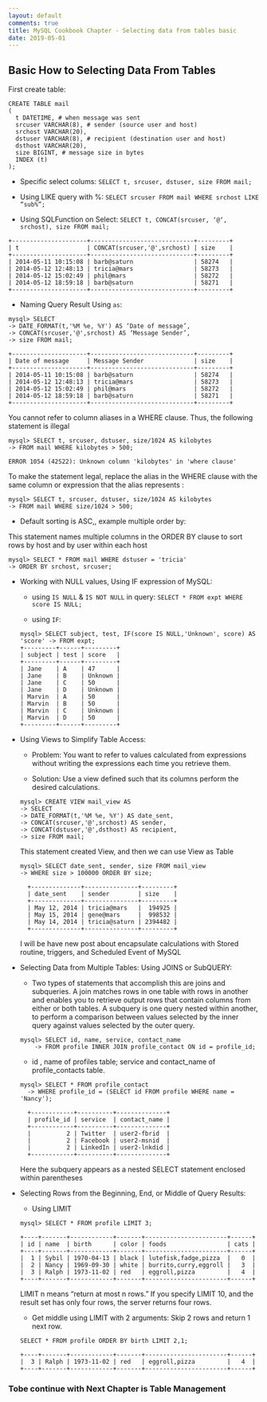 ```yaml
---
layout: default
comments: true
title: MySQL Cookbook Chapter - Selecting data from tables basic
date: 2019-05-01
---
```


## Basic How to Selecting Data From Tables


First create table:

```
CREATE TABLE mail
(
  t DATETIME, # when message was sent
  srcuser VARCHAR(8), # sender (source user and host)
  srchost VARCHAR(20),
  dstuser VARCHAR(8), # recipient (destination user and host)
  dsthost VARCHAR(20),
  size BIGINT, # message size in bytes
  INDEX (t)
);

```

- Specific select colums: `SELECT t, srcuser, dstuser, size FROM mail;`

- Using LIKE query with %: `SELECT srcuser FROM mail WHERE srchost LIKE “sub%”;`

- Using SQLFunction on Select: `SELECT t, CONCAT(srcuser, ‘@‘, srchost), size FROM mail;`

```
+---------------------+-----------------------------+---------+
| t                   | CONCAT(srcuser,'@',srchost) | size    |
+---------------------+-----------------------------+---------+
| 2014-05-11 10:15:08 | barb@saturn                 | 58274   |
| 2014-05-12 12:48:13 | tricia@mars                 | 58273   |
| 2014-05-12 15:02:49 | phil@mars                   | 58272   |
| 2014-05-12 18:59:18 | barb@saturn                 | 58271   |
+---------------------+-----------------------------+---------+
```

- Naming Query Result Using `as`:

```
mysql> SELECT
-> DATE_FORMAT(t,'%M %e, %Y') AS ‘Date of message’,
-> CONCAT(srcuser,'@',srchost) AS ‘Message Sender’,
-> size FROM mail;

+---------------------+-----------------------------+---------+
| Date of message     | Message Sender              | size    |
+---------------------+-----------------------------+---------+
| 2014-05-11 10:15:08 | barb@saturn                 | 58274   |
| 2014-05-12 12:48:13 | tricia@mars                 | 58273   |
| 2014-05-12 15:02:49 | phil@mars                   | 58272   |
| 2014-05-12 18:59:18 | barb@saturn                 | 58271   |
+---------------------+-----------------------------+---------+
```

You cannot refer to column aliases in a WHERE clause. Thus, the following statement is illegal

```
mysql> SELECT t, srcuser, dstuser, size/1024 AS kilobytes
-> FROM mail WHERE kilobytes > 500;

ERROR 1054 (42S22): Unknown column 'kilobytes' in 'where clause'
```

To make the statement legal, replace the alias in the WHERE clause with the same column or expression that the alias represents :


```
mysql> SELECT t, srcuser, dstuser, size/1024 AS kilobytes
-> FROM mail WHERE size/1024 > 500;
```

- Default sorting is ASC,, example multiple order by:

This statement names multiple columns in the ORDER BY clause to sort rows by host and by user within each host

```
mysql> SELECT * FROM mail WHERE dstuser = 'tricia'
-> ORDER BY srchost, srcuser;
```

- Working with NULL values, Using IF expression of MySQL:

  - using `IS NULL` & `IS NOT NULL` in query: `SELECT * FROM expt WHERE score IS NULL;`

  - using `IF`:

  ```
  mysql> SELECT subject, test, IF(score IS NULL,'Unknown', score) AS 'score' -> FROM expt;
  +---------+------+---------+
  | subject | test | score   |
  +---------+------+---------+
  | Jane    | A    | 47      |
  | Jane    | B    | Unknown |
  | Jane    | C    | 50      |
  | Jane    | D    | Unknown |
  | Marvin  | A    | 50      |
  | Marvin  | B    | 50      |
  | Marvin  | C    | Unknown |
  | Marvin  | D    | 50      |
  +---------+------+---------+
  ```

- Using Views to Simplify Table Access:

  - Problem: You want to refer to values calculated from expressions without writing the expressions each time you retrieve them.

  - Solution: Use a view defined such that its columns perform the desired calculations.

  ```
  mysql> CREATE VIEW mail_view AS
  -> SELECT
  -> DATE_FORMAT(t,'%M %e, %Y') AS date_sent,
  -> CONCAT(srcuser,'@',srchost) AS sender,
  -> CONCAT(dstuser,'@',dsthost) AS recipient,
  -> size FROM mail;
  ```

  This statement created View, and then we can use View as Table

  ```
  mysql> SELECT date_sent, sender, size FROM mail_view
  -> WHERE size > 100000 ORDER BY size;

    +--------------+---------------+---------+
    | date_sent    | sender        | size    |
    +--------------+---------------+---------+
    | May 12, 2014 | tricia@mars   |  194925 |
    | May 15, 2014 | gene@mars     |  998532 |
    | May 14, 2014 | tricia@saturn | 2394482 |
    +--------------+---------------+---------+
  ```

  I will be have new post about encapsulate calculations with Stored routine, triggers, and Scheduled Event of MySQL

- Selecting Data from Multiple Tables: Using JOINS or SubQUERY:

  - Two types of statements that accomplish this are joins and subqueries. A join matches rows in one table with rows in another and enables you to retrieve output rows that contain columns from either or both tables. A subquery is one query nested within another, to perform a comparison between values selected by the inner query against values selected by the outer query.

  ```
  mysql> SELECT id, name, service, contact_name
      -> FROM profile INNER JOIN profile_contact ON id = profile_id;
  ```

  - id , name of profiles table; service and contact_name of profile_contacts table.

  ```
  mysql> SELECT * FROM profile_contact
    -> WHERE profile_id = (SELECT id FROM profile WHERE name = 'Nancy');

    +------------+----------+--------------+
    | profile_id | service  | contact_name |
    +------------+----------+--------------+
    |          2 | Twitter  | user2-fbrid  |
    |          2 | Facebook | user2-msnid  |
    |          2 | LinkedIn | user2-lnkdid |
    +------------+----------+--------------+
  ```

  Here the subquery appears as a nested SELECT statement enclosed within parentheses

- Selecting Rows from the Beginning, End, or Middle of Query Results:

  - Using LIMIT

  ```
  mysql> SELECT * FROM profile LIMIT 3;

  +----+-------+------------+-------+-----------------------+------+
  | id | name  | birth      | color | foods                 | cats |
  +----+-------+------------+-------+-----------------------+------+
  |  1 | Sybil | 1970-04-13 | black | lutefisk,fadge,pizza  |   0  |
  |  2 | Nancy | 1969-09-30 | white | burrito,curry,eggroll |   3  |
  |  3 | Ralph | 1973-11-02 | red   | eggroll,pizza         |   4  |
  +----+-------+------------+-------+-----------------------+------+
  ```

  LIMIT n means “return at most n rows.” If you specify LIMIT 10, and the result set has only four rows, the server returns four rows.

  - Get middle using LIMIT with 2 arguments: Skip 2 rows and return 1 next row.

  ```
  SELECT * FROM profile ORDER BY birth LIMIT 2,1;

  +----+-------+------------+-------+-----------------------+------+
  |  3 | Ralph | 1973-11-02 | red   | eggroll,pizza         |   4  |
  +----+-------+------------+-------+-----------------------+------+
  ```

### Tobe continue with Next Chapter is Table Management
